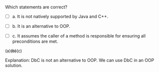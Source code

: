 <panel header=":lock::key: Statements about the Design-by-contract approach?">
<question>

Which statements are correct?

- [ ] a. It is not natively supported by Java and C++.
- [ ] b. It is an alternative to OOP.
- [ ] c. It assumes the caller of a method is responsible for ensuring all preconditions are met.


<div slot="answer">

(a)~~(b)~~(c)

Explanation: DbC is not an alternative to OOP. We can use DbC in an OOP solution. 

</div>
</question>
</panel>
